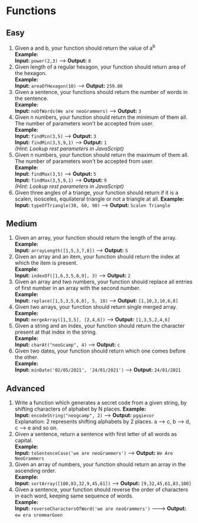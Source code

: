 # Functions

## Easy

1. Given a and b, your function should return the value of a<sup>b</sup>  
**Example:**  
**Input:** `power(2,3)` ––> **Output:** `8`
1. Given length of a regular hexagon, your function should return area of the hexagon.  
**Example:**  
**Input:** `areaOfHexagon(10)` ––> **Output:** `259.80`
1. Given a sentence, your functions should return the number of words in the sentence.  
**Example:**  
**Input:** `noOfWords(We are neoGrammers)` ––> **Output:** `3`
1. Given n numbers, your function should return the minimum of them all. The number of parameters won't be accepted from user.  
**Example:**  
**Input:** `findMin(3,5)` ––> **Output:** `3`  
**Input:** `findMin(3,5,9,1)` ––> **Output:** `1`  
*(Hint: Lookup rest parameters in JavaScript)*
1. Given n numbers, your function should return the maximum of them all. The number of parameters won't be accepted from user.  
**Example:**  
**Input:** `findMax(3,5)` ––> **Output:** `5`  
**Input:** `findMax(3,5,9,1)` ––> **Output:** `9`  
*(Hint: Lookup rest parameters in JavaScript)*
1. Given three angles of a triange, your function should return if it is a scalen, isosceles, equilateral triangle or not a triangle at all.
**Example:**  
**Input:** `typeOfTriangle(30, 60, 90)` ––> **Output:** `Scalen Triangle`

## Medium

1. Given an array, your function should return the length of the array.  
**Example:**  
**Input:** `arrayLength([1,5,3,7,8])` ––> **Output:** `5`
1. Given an array and an item, your function should return the index at which the item is present.  
**Example:**  
**Input:** `indexOf([1,6,3,5,8,9], 3)` ––> **Output:** `2`
1. Given an array and two numbers, your function should replace all entries of first number in an array with the second number.  
**Example:**  
**Input:** `replace([1,5,3,5,6,8], 5, 10)` ––> **Output:** `[1,10,3,10,6,8]`
1. Given two arrays, your function should return single merged array.  
**Example:**  
**Input:** `mergeArray([1,3,5], [2,4,6])` ––> **Output:** `[1,3,5,2,4,6]`
1. Given a string and an index, your function should return the character present at that index in the string.  
**Example:**  
**Input:** `charAt("neoGcamp", 4)` ––> **Output:** `c`
1. Given two dates, your function should return which one comes before the other.  
**Example:**  
**Input:** `minDate('02/05/2021', '24/01/2021')` ––> **Output:** `24/01/2021`

## Advanced

1. Write a function which generates a secret code from a given string, by shifting characters of alphabet by N places.
**Example:**  
**Input:** `encodeString("neogcamp", 2)` ––> **Output:** `pgqiecor`  
Explanation: 2 represents shifting alphabets by 2 places. a –> c, b –> d, c –> e and so on.
1. Given a sentence, return a sentence with first letter of all words as capital.  
**Example:**  
**Input:** `toSentenceCase('we are neoGrammers')` ––> **Output:** `We Are NeoGrammers`
1. Given an array of numbers, your function should return an array in the ascending order.  
**Example:**  
**Input:** `sortArray([100,83,32,9,45,61])` ––> **Output:** `[9,32,45,61,83,100]`
1. Given a sentence, your function should reverse the order of characters in each word, keeping same sequence of words.  
**Example:**  
**Input:** `reverseCharactersOfWord('we are neoGrammers')` –––> **Output:** `ew era sremmarGoen`
